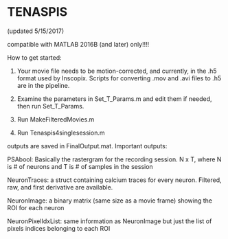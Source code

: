 # TENASPIS
(updated 5/15/2017)

compatible with MATLAB 2016B (and later) only!!!!

How to get started:

1. Your movie file needs to be motion-corrected, and currently, in the .h5 format used by Inscopix. Scripts for converting .mov and .avi files to .h5 are in the pipeline.

2. Examine the parameters in Set_T_Params.m and edit them if needed, then run Set_T_Params.

3. Run MakeFilteredMovies.m

4. Run Tenaspis4singlesession.m

outputs are saved in FinalOutput.mat.  Important outputs:

PSAbool: Basically the rastergram for the recording session. N x T, where N is # of neurons and T is # of samples in the session

NeuronTraces: a struct containing calcium traces for every neuron. Filtered, raw, and first derivative are available.

NeuronImage: a binary matrix (same size as a movie frame) showing the ROI for each neuron

NeuronPixelIdxList: same information as NeuronImage but just the list of pixels indices belonging to each ROI






